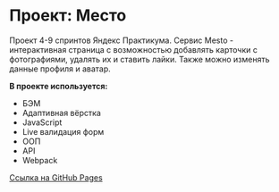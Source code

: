 # Проект: Место

Проект 4-9 спринтов Яндекс Практикума.
Сервис Mesto - интерактивная страница с возможностью добавлять карточки с фотографиями, удалять их и ставить лайки. Также можно изменять данные профиля и аватар.

**В проекте используется:**

* БЭМ
* Адаптивная вёрстка
* JavaScript
* Live валидация форм
* ООП
* API
* Webpack

[Ссылка на GitHub Pages](https://daria2604.github.io/mesto/)
